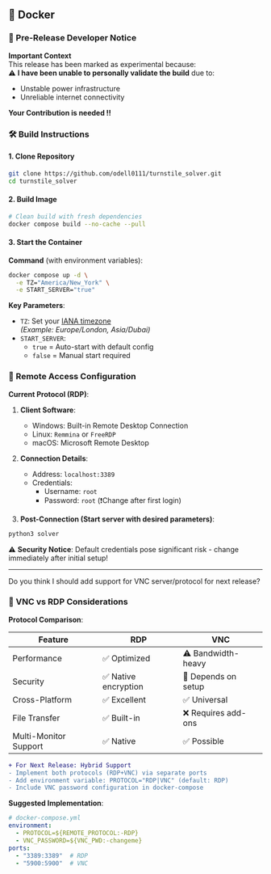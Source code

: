 ## 🐳 Docker

### 🚧 Pre-Release Developer Notice

**Important Context**  
This release has been marked as experimental because:  
⚠️ **I have been unable to personally validate the build** due to:

- Unstable power infrastructure
- Unreliable internet connectivity

**Your Contribution is needed !!**

### 🛠️ Build Instructions

#### 1. Clone Repository

```bash
git clone https://github.com/odell0111/turnstile_solver.git
cd turnstile_solver
```

#### 2. Build Image

```bash
# Clean build with fresh dependencies
docker compose build --no-cache --pull
```

#### 3. Start the Container

**Command** (with environment variables):

```bash
docker compose up -d \
  -e TZ="America/New_York" \
  -e START_SERVER="true"
```

**Key Parameters**:

- `TZ`: Set your [IANA timezone](https://en.wikipedia.org/wiki/List_of_tz_database_time_zones)  
  *(Example: Europe/London, Asia/Dubai)*
- `START_SERVER`:
    - `true` = Auto-start with default config
    - `false` = Manual start required

### 🔌 Remote Access Configuration

**Current Protocol (RDP)**:

1. **Client Software**:
    - Windows: Built-in Remote Desktop Connection
    - Linux: `Remmina` or `FreeRDP`
    - macOS: Microsoft Remote Desktop

2. **Connection Details**:
    - Address: `localhost:3389`
    - Credentials:
        - Username: `root`
        - Password: `root` (❗Change after first login)

3. **Post-Connection (Start server with desired parameters)**:

```bash
python3 solver
```

⚠️ **Security Notice**: Default credentials pose significant risk - change immediately after initial setup!

---

Do you think I should add support for VNC server/protocol for next release?

### 🤔 VNC vs RDP Considerations

**Protocol Comparison**:

| Feature               | RDP                 | VNC                 |
|-----------------------|---------------------|---------------------|
| Performance           | ✅ Optimized         | ⚠️ Bandwidth-heavy  |
| Security              | ✅ Native encryption | 🔄 Depends on setup |
| Cross-Platform        | ✅ Excellent         | ✅ Universal         |
| File Transfer         | ✅ Built-in          | ❌ Requires add-ons  |
| Multi-Monitor Support | ✅ Native            | ✅ Possible          |

```diff
+ For Next Release: Hybrid Support
- Implement both protocols (RDP+VNC) via separate ports
- Add environment variable: PROTOCOL="RDP|VNC" (default: RDP)
- Include VNC password configuration in docker-compose
```

**Suggested Implementation**:

```yaml
# docker-compose.yml
environment:
  - PROTOCOL=${REMOTE_PROTOCOL:-RDP}
  - VNC_PASSWORD=${VNC_PWD:-changeme}
ports:
  - "3389:3389"  # RDP
  - "5900:5900"  # VNC
```
